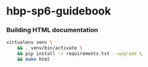 # hbp-sp6-guidebook

### Building HTML documentation

```bash
virtualenv venv \
    && . venv/bin/activate \
    && pip install -r requirements.txt --upgrade \
    && make html
```
